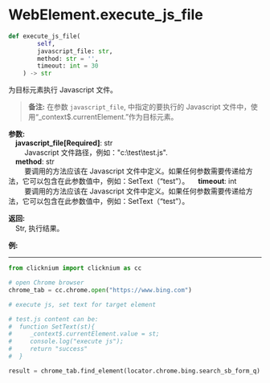 
# WebElement.execute_js_file

```python
def execute_js_file(
        self,
        javascript_file: str, 
        method: str = '', 
        timeout: int = 30
    ) -> str
```  

为目标元素执行 Javascript 文件。

> **备注:**
>在参数 `javascript_file`, 中指定的要执行的 Javascript 文件中，使用“_context$.currentElement.”作为目标元素。

**参数:**  
    &emsp;**javascript_file[Required]**: str    
        &emsp;&emsp;  Javascript 文件路径，例如："c:\\test\test.js".  
    &emsp;**method**: str    
        &emsp;&emsp; 要调用的方法应该在 Javascript 文件中定义。如果任何参数需要传递给方法，它可以包含在此参数值中，例如：SetText（“test”）。
    &emsp;**timeout**: int  
        &emsp;&emsp; 要调用的方法应该在 Javascript 文件中定义。如果任何参数需要传递给方法，它可以包含在此参数值中，例如：SetText（“test”）。

**返回:**  
    &emsp;Str,  执行结果。

**例:**
***
```python
from clicknium import clicknium as cc

# open Chrome browser
chrome_tab = cc.chrome.open("https://www.bing.com")

# execute js, set text for target element

# test.js content can be:  
#  function SetText(st){  
#     _context$.currentElement.value = st;
#     console.log("execute js");
#     return "success"
#  }

result = chrome_tab.find_element(locator.chrome.bing.search_sb_form_q).execute_js_file("C:\\test\\test.js", "SetText(\"click\")")
```